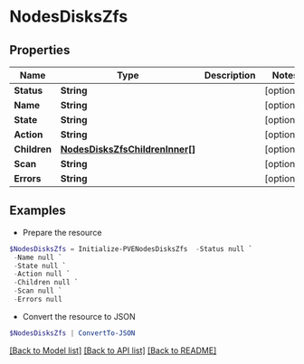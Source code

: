 # NodesDisksZfs
## Properties

Name | Type | Description | Notes
------------ | ------------- | ------------- | -------------
**Status** | **String** |  | [optional] 
**Name** | **String** |  | [optional] 
**State** | **String** |  | [optional] 
**Action** | **String** |  | [optional] 
**Children** | [**NodesDisksZfsChildrenInner[]**](NodesDisksZfsChildrenInner.md) |  | [optional] 
**Scan** | **String** |  | [optional] 
**Errors** | **String** |  | [optional] 

## Examples

- Prepare the resource
```powershell
$NodesDisksZfs = Initialize-PVENodesDisksZfs  -Status null `
 -Name null `
 -State null `
 -Action null `
 -Children null `
 -Scan null `
 -Errors null
```

- Convert the resource to JSON
```powershell
$NodesDisksZfs | ConvertTo-JSON
```

[[Back to Model list]](../README.md#documentation-for-models) [[Back to API list]](../README.md#documentation-for-api-endpoints) [[Back to README]](../README.md)

